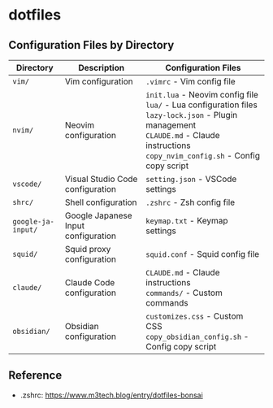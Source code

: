 # dotfiles

## Configuration Files by Directory

| Directory | Description | Configuration Files |
|-----------|-------------|---------------------|
| `vim/` | Vim configuration | `.vimrc` - Vim config file |
| `nvim/` | Neovim configuration | `init.lua` - Neovim config file<br>`lua/` - Lua configuration files<br>`lazy-lock.json` - Plugin management<br>`CLAUDE.md` - Claude instructions<br>`copy_nvim_config.sh` - Config copy script |
| `vscode/` | Visual Studio Code configuration | `setting.json` - VSCode settings |
| `shrc/` | Shell configuration | `.zshrc` - Zsh config file |
| `google-ja-input/` | Google Japanese Input configuration | `keymap.txt` - Keymap settings |
| `squid/` | Squid proxy configuration | `squid.conf` - Squid config file |
| `claude/` | Claude Code configuration | `CLAUDE.md` - Claude instructions<br>`commands/` - Custom commands |
| `obsidian/` | Obsidian configuration | `customizes.css` - Custom CSS<br>`copy_obsidian_config.sh` - Config copy script |

## Reference
- .zshrc: https://www.m3tech.blog/entry/dotfiles-bonsai
